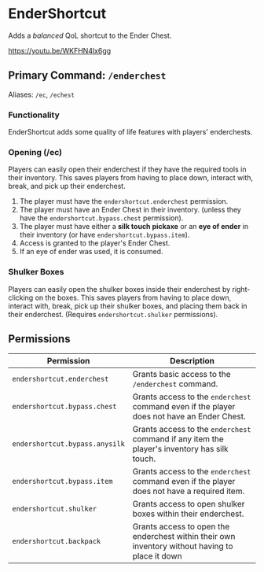 # EnderShortcut

Adds a _balanced_ QoL shortcut to the Ender Chest.

https://youtu.be/WKFHN4lx6gg

## Primary Command: `/enderchest`

Aliases: `/ec`, `/echest`

### Functionality

EnderShortcut adds some quality of life features with players' enderchests.

### Opening (/ec)

Players can easily open their enderchest if they have the required tools in their inventory.
This saves players from having to place down, interact with, break, and pick up their enderchest.

1. The player must have the `endershortcut.enderchest` permission.
2. The player must have an Ender Chest in their inventory. (unless they have the `endershortcut.bypass.chest`
   permission).
3. The player must have either a **silk touch pickaxe** or an **eye of ender** in their inventory (or
   have `endershortcut.bypass.item`).
4. Access is granted to the player's Ender Chest.
5. If an eye of ender was used, it is consumed.

### Shulker Boxes

Players can easily open the shulker boxes inside their enderchest by right-clicking on the boxes.
This saves players from having to place down, interact with, break, pick up their shulker boxes, and placing them back
in their enderchest. (Requires `endershortcut.shulker` permissions).

## Permissions

| Permission                     | Description                                                                                     |
|--------------------------------|-------------------------------------------------------------------------------------------------|
| `endershortcut.enderchest`     | Grants basic access to the `/enderchest` command.                                               |
| `endershortcut.bypass.chest`   | Grants access to the `enderchest` command even if the player does not have an Ender Chest.      |
| `endershortcut.bypass.anysilk` | Grants access to the `enderchest` command if any item the player's inventory has silk touch.    | 
| `endershortcut.bypass.item`    | Grants access to the `enderchest` command even if the player does not have a required item.     |
| `endershortcut.shulker`        | Grants access to open shulker boxes within their enderchest.                                    |
| `endershortcut.backpack`       | Grants access to open the enderchest within their own inventory without having to place it down |
